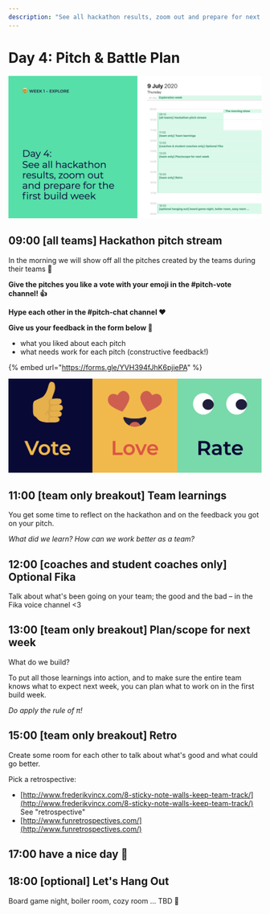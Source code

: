 ```yaml
---
description: "See all hackathon results, zoom out and prepare for next week \U0001F525"
---
```


# Day 4: Pitch & Battle Plan

![](../../.gitbook/assets/screenshot-2020-07-08-at-12.47.18.png)

## 09:00 \[all teams\] Hackathon pitch stream

In the morning we will show off all the pitches created by the teams during their teams 💪

**Give the pitches you like a vote with your emoji in the \#pitch-vote channel! 👍**

**Hype each other in the \#pitch-chat channel ♥️**

**Give us your feedback in the form below 👀**

* what you liked about each pitch
* what needs work for each pitch \(constructive feedback!\)

{% embed url="https://forms.gle/YVH394fJhK6pjiePA" %}

![Vote - Love - Rate](../../.gitbook/assets/screenshot-2020-07-08-at-21.21.27.png)

## 11:00 \[team only breakout\] Team learnings

You get some time to reflect on the hackathon and on the feedback you got on your pitch.

_What did we learn? How can we work better as a team?_

## 12:00 \[coaches and student coaches only\] Optional Fika

Talk about what's been going on your team; the good and the bad – in the Fika voice channel &lt;3

## 13:00 \[team only breakout\] Plan/scope for next week

What do we build?

To put all those learnings into action, and to make sure the entire team knows what to expect next week, you can plan what to work on in the first build week.

_Do apply the rule of π!_

## 15:00 \[team only breakout\] Retro

Create some room for each other to talk about what's good and what could go better.

Pick a retrospective:

* [http://www.frederikvincx.com/8-sticky-note-walls-keep-team-track/](http://www.frederikvincx.com/8-sticky-note-walls-keep-team-track/) See "retrospective"
* [http://www.funretrospectives.com/](http://www.funretrospectives.com/)

## 17:00 have a nice day 🥳

## 18:00 \[optional\] Let's Hang Out

Board game night, boiler room, cozy room ... TBD 🤔

